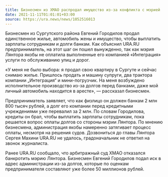 ```yaml
---
title: Бизнесмен из ХМАО распродал имущество из-за конфликта с мэрией
date: 2021-11-11T01:01:01+03:00
source: https://ura.news/news/1052516013
---
```


Бизнесмен из Сургутского района Евгений Городилов продал единственное жилье, автомобиль жены и имущество, чтобы выплатить зарплаты сотрудникам и долги банкам. Как объяснил URA.RU предприниматель, на этот шаг он пошел вынужденно, так как мэрия Лянтора якобы не оплатила выполненные его компанией «Интеграция» услуги по обслуживанию улиц и дорог.

«У меня не было выбора: я продал свою квартиру в Сургуте и сейчас снимаю жилье. Пришлось продать и машину супруги, два трактора компании „Интеграция“ и мини-погрузчик. На меня возбуждено исполнительное производство из-за долгов перед банками, даже мой личный автомобиль находится в аресте», — рассказал бизнесмен.

Предприниматель заявляет, что как физлицо он должен банкам 2 млн 800 тысяч рублей, а долг его компании перед кредитными учреждениями уже перевалил за 2 млн. По словам Городилова, кредиты он брал, чтобы выплатить зарплаты сотрудникам, пока решается вопрос оплаты долгов со стороны мэрии Лянтора. По мнению бизнесмена, администрация якобы намеренно затягивает процесс оплаты, несмотря на решения судов. Дозвониться до главы Лянтора Сергея Махини URA.RU не удалось, градоначальник не ответил на звонок журналиста.

Ранее URA.RU сообщало, что арбитражный суд ХМАО отказался банкротить мэрию Лянтора. Бизнесмен Евгений Городилов подал иск в адрес администрации из-за долгов, которые по оценкам предпринимателя составляют уже более 50 миллионов рублей.